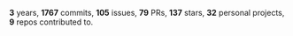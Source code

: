 **3** years, **1767** commits, **105** issues, **79** PRs, **137** stars, **32** personal projects, **9** repos contributed to.
